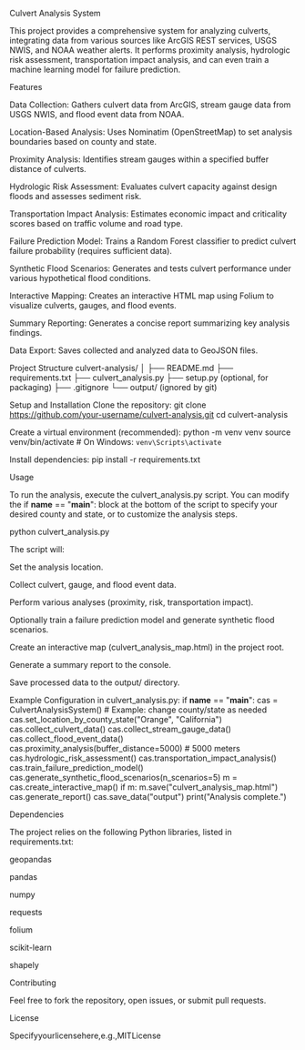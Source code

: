 Culvert Analysis System

This project provides a comprehensive system for analyzing culverts, integrating data from various sources like ArcGIS REST services, USGS NWIS, and NOAA weather alerts. It performs proximity analysis, hydrologic risk assessment, transportation impact analysis, and can even train a machine learning model for failure prediction.

Features

Data Collection: Gathers culvert data from ArcGIS, stream gauge data from USGS NWIS, and flood event data from NOAA.

Location-Based Analysis: Uses Nominatim (OpenStreetMap) to set analysis boundaries based on county and state.

Proximity Analysis: Identifies stream gauges within a specified buffer distance of culverts.

Hydrologic Risk Assessment: Evaluates culvert capacity against design floods and assesses sediment risk.

Transportation Impact Analysis: Estimates economic impact and criticality scores based on traffic volume and road type.

Failure Prediction Model: Trains a Random Forest classifier to predict culvert failure probability (requires sufficient data).

Synthetic Flood Scenarios: Generates and tests culvert performance under various hypothetical flood conditions.

Interactive Mapping: Creates an interactive HTML map using Folium to visualize culverts, gauges, and flood events.

Summary Reporting: Generates a concise report summarizing key analysis findings.

Data Export: Saves collected and analyzed data to GeoJSON files.

Project Structure
culvert-analysis/
│
├── README.md
├── requirements.txt
├── culvert_analysis.py
├── setup.py (optional, for packaging)
├── .gitignore
└── output/ (ignored by git)

Setup and Installation
Clone the repository:
git clone https://github.com/your-username/culvert-analysis.git
cd culvert-analysis

Create a virtual environment (recommended):
python -m venv venv
source venv/bin/activate  # On Windows: `venv\Scripts\activate`

Install dependencies:
pip install -r requirements.txt

Usage

To run the analysis, execute the culvert_analysis.py script. You can modify the if __name__ == "__main__": block at the bottom of the script to specify your desired county and state, or to customize the analysis steps.

python culvert_analysis.py


The script will:

Set the analysis location.

Collect culvert, gauge, and flood event data.

Perform various analyses (proximity, risk, transportation impact).

Optionally train a failure prediction model and generate synthetic flood scenarios.

Create an interactive map (culvert_analysis_map.html) in the project root.

Generate a summary report to the console.

Save processed data to the output/ directory.

Example Configuration in culvert_analysis.py:
if __name__ == "__main__":
    cas = CulvertAnalysisSystem()
    # Example: change county/state as needed
    cas.set_location_by_county_state("Orange", "California")
    cas.collect_culvert_data()
    cas.collect_stream_gauge_data()
    cas.collect_flood_event_data()
    cas.proximity_analysis(buffer_distance=5000) # 5000 meters
    cas.hydrologic_risk_assessment()
    cas.transportation_impact_analysis()
    cas.train_failure_prediction_model()
    cas.generate_synthetic_flood_scenarios(n_scenarios=5)
    m = cas.create_interactive_map()
    if m:
        m.save("culvert_analysis_map.html")
    cas.generate_report()
    cas.save_data("output")
    print("Analysis complete.")

Dependencies

The project relies on the following Python libraries, listed in requirements.txt:

geopandas

pandas

numpy

requests

folium

scikit-learn

shapely

Contributing

Feel free to fork the repository, open issues, or submit pull requests.

License

Specifyyourlicensehere,e.g.,MITLicense
